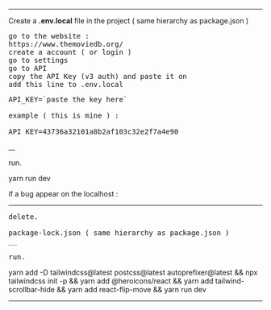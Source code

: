 ___

Create a 
**.env.local**
file in the project ( same hierarchy as package.json ) 

<pre>
go to the website : 
https://www.themoviedb.org/ 
create a account ( or login ) 
go to settings 
go to API 
copy the API Key (v3 auth) and paste it on
add this line to .env.local
</pre>

<pre>
API_KEY=`paste the key here`

example ( this is mine ) : 

API_KEY=43736a32101a8b2af103c32e2f7a4e90
</pre>
__

run.

yarn run dev 

</pre>
if a bug appear on the localhost : 

_______
<pre>
delete.

package-lock.json ( same hierarchy as package.json ) 
__

run.
</pre>

yarn add -D tailwindcss@latest postcss@latest autoprefixer@latest && 
npx tailwindcss init -p && 
yarn add @heroicons/react && 
yarn add tailwind-scrollbar-hide &&
yarn add react-flip-move &&
yarn run dev
</pre>
_______
